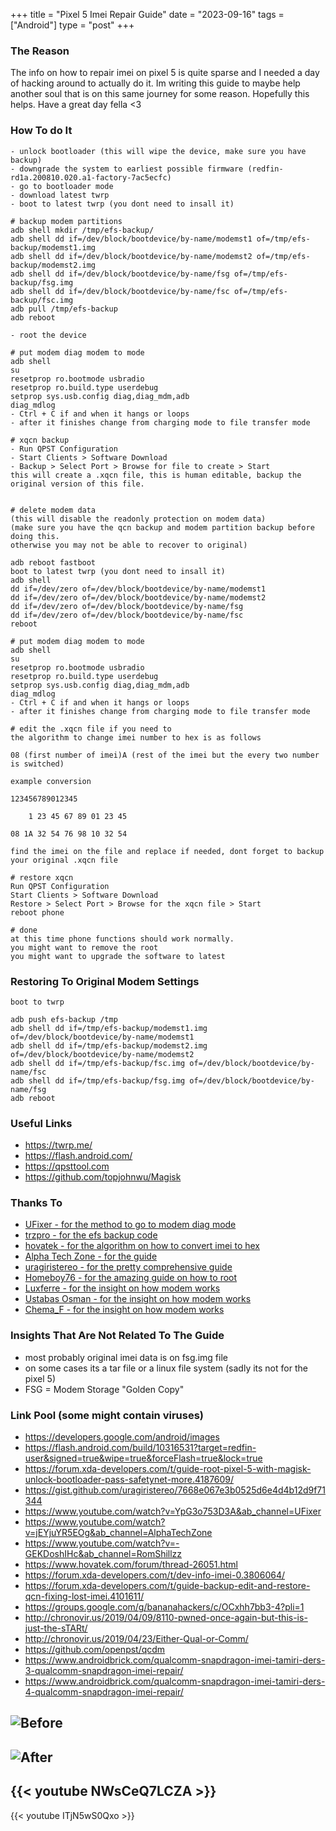 +++
title = "Pixel 5 Imei Repair Guide"
date = "2023-09-16"
tags = ["Android"]
type = "post"
+++


### The Reason

The info on how to repair imei on pixel 5 is quite sparse and I needed a day of hacking around to actually do it.
Im writing this guide to maybe help another soul that is on this same journey for some reason.
Hopefully this helps. Have a great day fella <3 


### How To do It

```
- unlock bootloader (this will wipe the device, make sure you have backup)
- downgrade the system to earliest possible firmware (redfin-rd1a.200810.020.a1-factory-7ac5ecfc)
- go to bootloader mode
- download latest twrp
- boot to latest twrp (you dont need to insall it)

# backup modem partitions
adb shell mkdir /tmp/efs-backup/
adb shell dd if=/dev/block/bootdevice/by-name/modemst1 of=/tmp/efs-backup/modemst1.img
adb shell dd if=/dev/block/bootdevice/by-name/modemst2 of=/tmp/efs-backup/modemst2.img
adb shell dd if=/dev/block/bootdevice/by-name/fsg of=/tmp/efs-backup/fsg.img
adb shell dd if=/dev/block/bootdevice/by-name/fsc of=/tmp/efs-backup/fsc.img
adb pull /tmp/efs-backup
adb reboot

- root the device

# put modem diag modem to mode
adb shell
su
resetprop ro.bootmode usbradio
resetprop ro.build.type userdebug
setprop sys.usb.config diag,diag_mdm,adb
diag_mdlog
- Ctrl + C if and when it hangs or loops
- after it finishes change from charging mode to file transfer mode

# xqcn backup
- Run QPST Configuration
- Start Clients > Software Download
- Backup > Select Port > Browse for file to create > Start
this will create a .xqcn file, this is human editable, backup the original version of this file.


# delete modem data 
(this will disable the readonly protection on modem data) 
(make sure you have the qcn backup and modem partition backup before doing this. 
otherwise you may not be able to recover to original)

adb reboot fastboot
boot to latest twrp (you dont need to insall it)
adb shell
dd if=/dev/zero of=/dev/block/bootdevice/by-name/modemst1
dd if=/dev/zero of=/dev/block/bootdevice/by-name/modemst2
dd if=/dev/zero of=/dev/block/bootdevice/by-name/fsg
dd if=/dev/zero of=/dev/block/bootdevice/by-name/fsc
reboot

# put modem diag modem to mode
adb shell
su
resetprop ro.bootmode usbradio
resetprop ro.build.type userdebug
setprop sys.usb.config diag,diag_mdm,adb
diag_mdlog
- Ctrl + C if and when it hangs or loops
- after it finishes change from charging mode to file transfer mode

# edit the .xqcn file if you need to
the algorithm to change imei number to hex is as follows

08 (first number of imei)A (rest of the imei but the every two number is switched)

example conversion

123456789012345

    1 23 45 67 89 01 23 45

08 1A 32 54 76 98 10 32 54

find the imei on the file and replace if needed, dont forget to backup your original .xqcn file

# restore xqcn
Run QPST Configuration
Start Clients > Software Download
Restore > Select Port > Browse for the xqcn file > Start
reboot phone

# done
at this time phone functions should work normally.
you might want to remove the root
you might want to upgrade the software to latest

```


### Restoring To Original Modem Settings

```
boot to twrp

adb push efs-backup /tmp
adb shell dd if=/tmp/efs-backup/modemst1.img of=/dev/block/bootdevice/by-name/modemst1
adb shell dd if=/tmp/efs-backup/modemst2.img of=/dev/block/bootdevice/by-name/modemst2
adb shell dd if=/tmp/efs-backup/fsc.img of=/dev/block/bootdevice/by-name/fsc
adb shell dd if=/tmp/efs-backup/fsg.img of=/dev/block/bootdevice/by-name/fsg
adb reboot

```


### Useful Links
- https://twrp.me/
- https://flash.android.com/
- https://qpsttool.com
- https://github.com/topjohnwu/Magisk


### Thanks To

- [UFixer - for the method to go to modem diag mode](https://www.youtube.com/watch?v=YpG3o753D3A)
- [trzpro - for the efs backup code](https://www.youtube.com/watch?v=wSAGF066V1E)
- [hovatek - for the algorithm on how to convert imei to hex](https://www.hovatek.com/forum/thread-26051.html)
- [Alpha Tech Zone - for the guide](https://www.youtube.com/watch?v=jEYjuYR5EOg&ab_channel=AlphaTechZone)
- [uragiristereo - for the pretty comprehensive guide](https://gist.github.com/uragiristereo/7668e067e3b0525d6e4d4b12d9f71344)
- [Homeboy76 - for the amazing guide on how to root](https://forum.xda-developers.com/t/guide-root-pixel-5-with-magisk-unlock-bootloader-pass-safetynet-more.4187609/)
- [Luxferre - for the insight on how modem works](http://chronovir.us/2019/04/09/8110-pwned-once-again-but-this-is-just-the-sTARt/)
- [Ustabas Osman - for the insight on how modem works](https://www.androidbrick.com/qualcomm-snapdragon-imei-tamiri-ders-4-qualcomm-snapdragon-imei-repair/)
- [Chema_F - for the insight on how modem works](https://forum.xda-developers.com/t/guide-backup-edit-and-restore-qcn-fixing-lost-imei.4101611/)


### Insights That Are Not Related To The Guide

- most probably original imei data is on fsg.img file
- on some cases its a tar file or a linux file system (sadly its not for the pixel 5)
- FSG = Modem Storage "Golden Copy"


### Link Pool (some might contain viruses)

- https://developers.google.com/android/images
- https://flash.android.com/build/10316531?target=redfin-user&signed=true&wipe=true&forceFlash=true&lock=true
- https://forum.xda-developers.com/t/guide-root-pixel-5-with-magisk-unlock-bootloader-pass-safetynet-more.4187609/
- https://gist.github.com/uragiristereo/7668e067e3b0525d6e4d4b12d9f71344
- https://www.youtube.com/watch?v=YpG3o753D3A&ab_channel=UFixer
- https://www.youtube.com/watch?v=jEYjuYR5EOg&ab_channel=AlphaTechZone
- https://www.youtube.com/watch?v=-GEKDoshIHc&ab_channel=RomShillzz
- https://www.hovatek.com/forum/thread-26051.html
- https://forum.xda-developers.com/t/dev-info-imei-0.3806064/
- https://forum.xda-developers.com/t/guide-backup-edit-and-restore-qcn-fixing-lost-imei.4101611/
- https://groups.google.com/g/bananahackers/c/OCxhh7bb3-4?pli=1
- http://chronovir.us/2019/04/09/8110-pwned-once-again-but-this-is-just-the-sTARt/
- http://chronovir.us/2019/04/23/Either-Qual-or-Comm/
- https://github.com/openpst/qcdm
- https://www.androidbrick.com/qualcomm-snapdragon-imei-tamiri-ders-3-qualcomm-snapdragon-imei-repair/
- https://www.androidbrick.com/qualcomm-snapdragon-imei-tamiri-ders-4-qualcomm-snapdragon-imei-repair/







![Before](/we-glock-g17-gen4-mag-release-spring-fix/original-spring.jpg)
---
![After](/we-glock-g17-gen4-mag-release-spring-fix/bent-spring.jpg)
---
{{< youtube NWsCeQ7LCZA >}}
---
{{< youtube ITjN5wS0Qxo >}}





